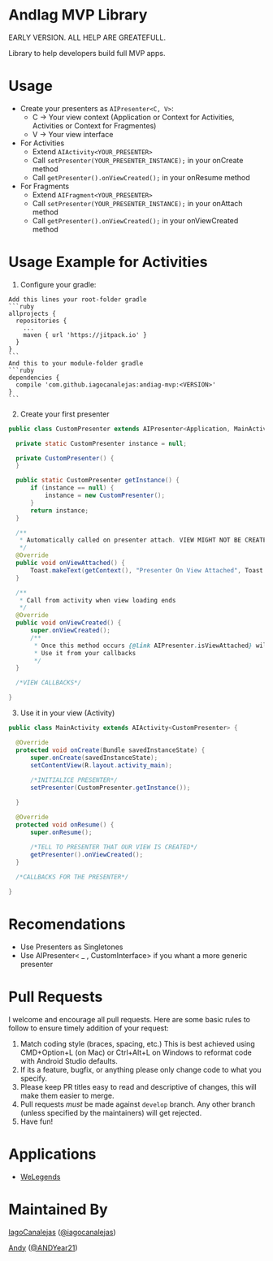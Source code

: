AndIag MVP Library
=========
EARLY VERSION. ALL HELP ARE GREATEFULL. 

Library to help developers build full MVP apps.

# Usage
  - Create your presenters as ``` AIPresenter<C, V> ```:
      - C -> Your view context (Application or Context for Activities, Activities or Context for Fragmentes)
      - V -> Your view interface
  - For Activities
      - Extend ``` AIActivity<YOUR_PRESENTER> ```
      - Call ``` setPresenter(YOUR_PRESENTER_INSTANCE); ``` in your onCreate method
      - Call ``` getPresenter().onViewCreated(); ``` in your onResume method
  - For Fragments
      - Extend ``` AIFragment<YOUR_PRESENTER> ```
      - Call ``` setPresenter(YOUR_PRESENTER_INSTANCE); ``` in your onAttach method
      - Call ``` getPresenter().onViewCreated(); ``` in your onViewCreated method

# Usage Example for Activities
  1. Configure your gradle:
    
    Add this lines your root-folder gradle
    ```ruby
    allprojects {
      repositories {
        ...
        maven { url 'https://jitpack.io' }
      }
    }
    ```
    And this to your module-folder gradle
    ```ruby
    dependencies {
      compile 'com.github.iagocanalejas:andiag-mvp:<VERSION>'
    }
    ```
  2. Create your first presenter
  ```java
  public class CustomPresenter extends AIPresenter<Application, MainActivity> {

    private static CustomPresenter instance = null;

    private CustomPresenter() {
    }

    public static CustomPresenter getInstance() {
        if (instance == null) {
            instance = new CustomPresenter();
        }
        return instance;
    }

    /**
     * Automatically called on presenter attach. VIEW MIGHT NOT BE CREATED JET
     */
    @Override
    public void onViewAttached() {
        Toast.makeText(getContext(), "Presenter On View Attached", Toast.LENGTH_SHORT).show();
    }

    /**
     * Call from activity when view loading ends
     */
    @Override
    public void onViewCreated() {
        super.onViewCreated();
        /**
         * Once this method occurs {@link AIPresenter.isViewAttached} will return True.
         * Use it from your callbacks
         */
    }

    /*VIEW CALLBACKS*/

  }
  ```
  3. Use it in your view (Activity)
  ```java
  public class MainActivity extends AIActivity<CustomPresenter> {

    @Override
    protected void onCreate(Bundle savedInstanceState) {
        super.onCreate(savedInstanceState);
        setContentView(R.layout.activity_main);
        
        /*INITIALICE PRESENTER*/
        setPresenter(CustomPresenter.getInstance());
 
    }

    @Override
    protected void onResume() {
        super.onResume();
        
        /*TELL TO PRESENTER THAT OUR VIEW IS CREATED*/
        getPresenter().onViewCreated();
    }

    /*CALLBACKS FOR THE PRESENTER*/

  }
  ```
  
# Recomendations
  - Use Presenters as Singletones
  - Use AIPresenter< _ , CustomInterface> if you whant a more generic presenter

# Pull Requests
I welcome and encourage all pull requests. Here are some basic rules to follow to ensure timely addition of your request:
  1. Match coding style (braces, spacing, etc.) This is best achieved using CMD+Option+L (on Mac) or Ctrl+Alt+L on Windows to reformat code with Android Studio defaults.
  2. If its a feature, bugfix, or anything please only change code to what you specify.
  3. Please keep PR titles easy to read and descriptive of changes, this will make them easier to merge.
  4. Pull requests _must_ be made against `develop` branch. Any other branch (unless specified by the maintainers) will get rejected.
  5. Have fun!

# Applications
  - [WeLegends](https://github.com/AndIag/WeLegends)
  
# Maintained By
[IagoCanalejas](https://github.com/iagocanalejas) ([@iagocanalejas](https://twitter.com/Iagocanalejas))

[Andy](https://github.com/andy135) ([@ANDYear21](https://twitter.com/ANDYear21))
